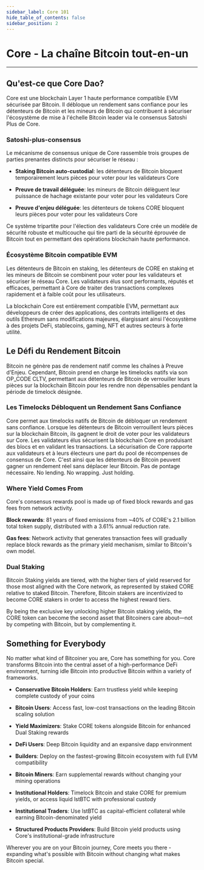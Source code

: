 ```yaml
---
sidebar_label: Core 101
hide_table_of_contents: false
sidebar_position: 2
---
```


# Core - La chaîne Bitcoin tout-en-un

---

## Qu'est-ce que Core Dao?

Core est une blockchain Layer 1 haute performance compatible EVM sécurisée par Bitcoin. Il débloque un rendement sans confiance pour les détenteurs de Bitcoin et les mineurs de Bitcoin qui contribuent à sécuriser l'écosystème de mise à l'échelle Bitcoin leader via le consensus Satoshi Plus de Core.

### Satoshi-plus-consensus

Le mécanisme de consensus unique de Core rassemble trois groupes de parties prenantes distincts pour sécuriser le réseau :

- **Staking Bitcoin auto-custodial**: les détenteurs de Bitcoin bloquent temporairement leurs pièces pour voter pour les validateurs Core

- **Preuve de travail déléguée**: les mineurs de Bitcoin délèguent leur puissance de hachage existante pour voter pour les validateurs Core

- **Preuve d'enjeu déléguée**: les détenteurs de tokens CORE bloquent leurs pièces pour voter pour les validateurs Core

Ce système tripartite pour l'élection des validateurs Core crée un modèle de sécurité robuste et multicouche qui tire parti de la sécurité éprouvée de Bitcoin tout en permettant des opérations blockchain haute performance.

### Écosystème Bitcoin compatible EVM

Les détenteurs de Bitcoin en staking, les détenteurs de CORE en staking et les mineurs de Bitcoin se combinent pour voter pour les validateurs et sécuriser le réseau Core. Les validateurs élus sont performants, réputés et efficaces, permettant à Core de traiter des transactions complexes rapidement et à faible coût pour les utilisateurs.

La blockchain Core est entièrement compatible EVM, permettant aux développeurs de créer des applications, des contrats intelligents et des outils Ethereum sans modifications majeures, élargissant ainsi l'écosystème à des projets DeFi, stablecoins, gaming, NFT et autres secteurs à forte utilité.

## Le Défi du Rendement Bitcoin

Bitcoin ne génère pas de rendement natif comme les chaînes à Preuve d'Enjeu. Cependant, Bitcoin prend en charge les timelocks natifs via son OP_CODE CLTV, permettant aux détenteurs de Bitcoin de verrouiller leurs pièces sur la blockchain Bitcoin pour les rendre non dépensables pendant la période de timelock désignée.

### Les Timelocks Débloquent un Rendement Sans Confiance

Core permet aux timelocks natifs de Bitcoin de débloquer un rendement sans confiance. Lorsque les détenteurs de Bitcoin verrouillent leurs pièces sur la blockchain Bitcoin, ils gagnent le droit de voter pour les validateurs sur Core. Les validateurs élus sécurisent la blockchain Core en produisant des blocs et en validant les transactions. La sécurisation de Core rapporte aux validateurs et à leurs électeurs une part du pool de récompenses de consensus de Core. C'est ainsi que les détenteurs de Bitcoin peuvent gagner un rendement réel sans déplacer leur Bitcoin. Pas de pontage nécessaire. No lending. No wrapping. Just holding.

### Where Yield Comes From

Core's consensus rewards pool is made up of fixed block rewards and gas fees from network activity.

**Block rewards**: 81 years of fixed emissions from ~40% of CORE's 2.1 billion total token supply, distributed with a 3.61% annual reduction rate.

**Gas fees**: Network activity that generates transaction fees will gradually replace block rewards as the primary yield mechanism, similar to Bitcoin's own model.

### Dual Staking

Bitcoin Staking yields are tiered, with the higher tiers of yield reserved for those most aligned with the Core network, as represented by staked CORE relative to staked Bitcoin. Therefore, Bitcoin stakers are incentivized to become CORE stakers in order to access the highest reward tiers.

By being the exclusive key unlocking higher Bitcoin staking yields, the CORE token can become the second asset that Bitcoiners care about—not by competing with Bitcoin, but by complementing it.

## Something for Everybody

No matter what kind of Bitcoiner you are, Core has something for you. Core transforms Bitcoin into the central asset of a high-performance DeFi environment, turning idle Bitcoin into productive Bitcoin within a variety of frameworks.

- **Conservative Bitcoin Holders**: Earn trustless yield while keeping complete custody of your coins

- **Bitcoin Users**: Access fast, low-cost transactions on the leading Bitcoin scaling solution

- **Yield Maximizers**: Stake CORE tokens alongside Bitcoin for enhanced Dual Staking rewards

- **DeFi Users**: Deep Bitcoin liquidity and an expansive dapp environment

- **Builders**: Deploy on the fastest-growing Bitcoin ecosystem with full EVM compatibility

- **Bitcoin Miners**: Earn supplemental rewards without changing your mining operations

- **Institutional Holders**: Timelock Bitcoin and stake CORE for premium yields, or access liquid lstBTC with professional custody

- **Institutional Traders**: Use lstBTC as capital-efficient collateral while earning Bitcoin-denominated yield

- **Structured Products Providers**: Build Bitcoin yield products using Core's institutional-grade infrastructure

Wherever you are on your Bitcoin journey, Core meets you there - expanding what's possible with Bitcoin without changing what makes Bitcoin special.
